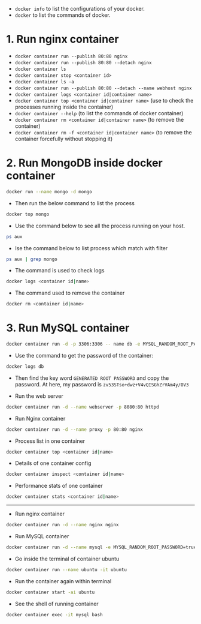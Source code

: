 * `docker info` to list the configurations of your docker.
* `docker` to list the commands of docker.

# 1. Run nginx container
* `docker container run --publish 80:80 nginx`
* `docker container run --publish 80:80 --detach nginx`
* `docker container ls`
* `docker container stop <container id>`
* `docker container ls -a`
* `docker container run --publish 80:80 --detach --name webhost nginx`
* `docker container logs <container id|container name>`
* `docker container top <container id|container name>` (use to check the processes running inside the container)
* `docker container --help` (to list the commands of docker container)
* `docker container rm <container id|container name>` (to remove the container)
* `docker container rm -f <container id|container name>` (to remove the container forcefully without stopping it)

# 2. Run **MongoDB** inside docker container
```bash
docker run --name mongo -d mongo
```
* Then run the below command to list the process
```bash
docker top mongo
```

* Use the command below to see all the process running on your host.
```bash
ps aux
```

* Ise the command below to list process which match with filter
```bash
ps aux | grep mongo
```

* The command is used to check logs
```bash
docker logs <container id|name> 
```

* The command used to remove the container
```bash
docker rm <container id|name>
```

# 3. Run MySQL container
```bash
docker container run -d -p 3306:3306 -- name db -e MYSQL_RANDOM_ROOT_PASSWORD=yes mysql
```
* Use the command to get the password of the container:
```bash
docker logs db
```
* Then find the key word `GENERATED ROOT PASSWORD` and copy the password. At here, my password is `zv53STso+dwz+V4vQISGhZrVAm4y/OV3`

* Run the web server
```bash
docker container run -d --name webserver -p 8080:80 httpd
```

* Run Nginx container
```bash
docker container run -d --name proxy -p 80:80 nginx
```

* Process list in one container
```bash
docker container top <container id|name>
```

* Details of one container config
```bash
docker container inspect <container id|name>
```

* Performance stats of one container
```bash
docker container stats <container id|name>
```

<hr>

* Run nginx container
```bash
docker container run -d --name nginx nginx
```

* Run MySQL container
```bash
docker container run -d --name mysql -e MYSQL_RANDOM_ROOT_PASSWORD=true mysql
```

* Go inside the terminal of container ubuntu
```bash
docker container run --name ubuntu -it ubuntu
```

* Run the container again within terminal
```bash
docker container start -ai ubuntu
```

* See the shell of running container
```bash
docker container exec -it mysql bash
```
```

